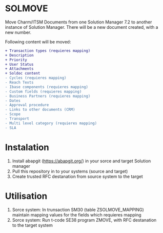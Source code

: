 # SOLMOVE
Move Charm/ITSM Documents from one Solution Manager 7.2 to another instance of Solution Manager. 
There will be a new document created, with a new number.

Following content will be moved:
```diff
+ Transaction types (requieres mapping)
+ Description
+ Priority
+ User Status
+ Attachments
+ Soldoc content
- Cycles (requieres mapping)
- Reach Texts
- Ibase components (requieres mapping)
- Custom fields (requieres mapping)
- Business Partners (requieres mapping)
- Dates
- Approval procedure
- Links to other documents (CRM)
- Scope
- Transport
- Multi level category (requieres mapping)
- SLA
```

# Instalation
1) Install abapgit (https://abapgit.org/) in your sorce and target Solution manager
2) Pull this repository in to your systems (source and target)
3) Create trusted RFC destanation from source system to the target

# Utilisation
1)  Sorce system: In trunsaction SM30 (table ZSOLMOVE_MAPPING) maintain mapping values for the fields which requieres mapping
2)  Sorce system: Run t-code SE38 program ZMOVE, with RFC destanation to the target system 

